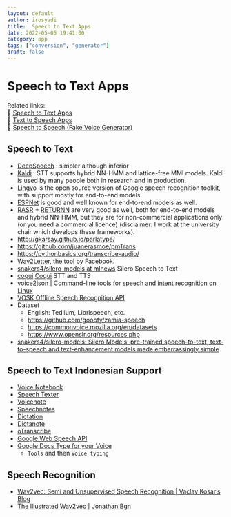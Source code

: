 ```yaml
---
layout: default
author: irosyadi
title:  Speech to Text Apps
date: 2022-05-05 19:41:00
category: app
tags: ["conversion", "generator"]
draft: false
---
```


# Speech to Text Apps

Related links:  
🔗 [Speech to Text Apps](speech-to-text.md)  
🔗 [Text to Speech Apps](../multimedia/text-to-speech.md)  
🔗 [Speech to Speech (Fake Voice Generator)](../multimedia/speech-to-speech.md)  

## Speech to Text
- [DeepSpeech](https://github.com/mozilla/DeepSpeech) : simpler although inferior
- [Kaldi](https://kaldi-asr.org/) : STT supports hybrid NN-HMM and lattice-free MMI models. Kaldi is used by many people both in research and in production.
- [Lingvo](https://github.com/tensorflow/lingvo) is the open source version of Google speech recognition toolkit, with support mostly for end-to-end models.
- [ESPNet](https://github.com/espnet/espnet) is good and well known for end-to-end models as well.
- [RASR](https://github.com/rwth-i6/rasr) + [RETURNN](https://github.com/rwth-i6/returnn) are very good as well, both for end-to-end models and hybrid NN-HMM, but they are for non-commercial applications only (or you need a commercial licence) (disclaimer: I work at the university chair which develops these frameworks).
- http://gkarsay.github.io/parlatype/
- https://github.com/juanerasmoe/pmTrans
- https://pythonbasics.org/transcribe-audio/
- [Wav2Letter](https://github.com/facebookresearch/wav2letter), the tool by Facebook.
- [snakers4/silero-models at mlnews](https://github.com/snakers4/silero-models) Silero Speech to Text
- [coqui](https://github.com/coqui-ai) [Coqui](https://coqui.ai/) STT and TTS 
- [voice2json | Command-line tools for speech and intent recognition on Linux](https://voice2json.org/#supported-languages)
- [VOSK Offline Speech Recognition API](https://alphacephei.com/vosk/)
- Dataset
    - English: Tedlium, Librispeech, etc.
    - https://github.com/gooofy/zamia-speech
    - https://commonvoice.mozilla.org/en/datasets
    - https://www.openslr.org/resources.php
- [snakers4/silero-models: Silero Models: pre-trained speech-to-text, text-to-speech and text-enhancement models made embarrassingly simple](https://github.com/snakers4/silero-models)


## Speech to Text Indonesian Support
- [Voice Notebook](https://voicenotebook.com/)
- [Speech Texter](https://www.speechtexter.com/)
- [Voicenote](http://voicenote.in/)
- [Speechnotes](https://speechnotes.co/)
- [Dictation](https://dictation.io/speech)
- [Dictanote](https://dictanote.co/)
- [oTranscribe](https://otranscribe.com/)
- [Google Web Speech API](https://www.google.com/intl/en/chrome/demos/speech.html)
- [Google Docs Type for your Voice](https://support.google.com/docs/answer/4492226)
    - `Tools` and then `Voice typing`


## Speech Recognition
- [Wav2vec: Semi and Unsupervised Speech Recognition | Vaclav Kosar’s Blog](https://vaclavkosar.com/ml/Wav2vec2-Semi-and-Unsupervised-Speech-Recognition)
- [The Illustrated Wav2vec | Jonathan Bgn](https://jonathanbgn.com/2021/06/29/illustrated-wav2vec.html)